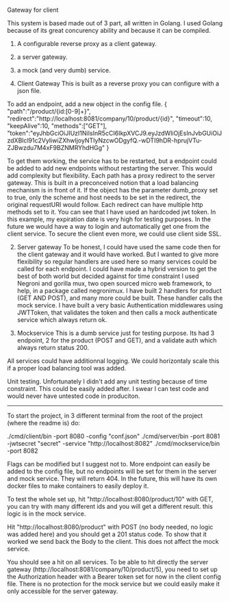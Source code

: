 Gateway for client

This system is based made out of 3 part, all written in Golang.
I used Golang because of its great concurency ability and because it can be compiled.

1) A configurable reverse proxy as a client gateway.
2) a server gateway.
3) a mock (and very dumb) service.

1) Client Gateway
This is built as a reverse proxy you can configure with a json file.

To add an endpoint, add a new object in the config file.
{
  "path":"/product/{id:[0-9]+}",
  "redirect":"http://localhost:8081/company/10/product/{id}",
  "timeout":10,
  "keepAlive":10,
  "methods":["GET"],
  "token":"eyJhbGciOiJIUzI1NiIsInR5cCI6IkpXVCJ9.eyJzdWIiOjEsInJvbGUiOiJzdXBlcl91c2VyIiwiZXhwIjoyNTIyNzcwODgyfQ.-wDTI9hDR-hprujVTu-ZJBwzdu7M4xF9BZNMRYhdHGg"
}

To get them working, the service has to be restarted, but a endpoint could be added to add new endpoints without restarting the server. This would add complexity but flexibility.
Each path has a proxy redirect to the server gateway. This is built in a preconceived notion that a load balancing mechanism is in front of it.
If the object has the parameter dumb_proxy set to true, only the scheme and host needs to be set in the redirect, the original requestURI would follow.
Each redirect can have multiple http methods set to it.
You can see that I have used an hardcoded jwt token. In this example, my expiration date is very high for testing purposes.
In the future we would have a way to login and automatically get one from the client service.
To secure the client even more, we could use client side SSL.

2) Server gateway
To be honest, I could have used the same code then for the client gateway and it would have worked.
But I wanted to give more flexibility so regular handlers are used here so many services could be called for each endpoint.
I could have made a hybrid version to get the best of both world but decided against for time constraint
I used Negroni and gorilla mux, two open sourced micro web framework, to help, in a package called negronimux.
I have built 2 handlers for product (GET AND POST), and many more could be built. These handler calls the mock service.
I have built a very basic Authentication middlewares using JWTToken, that validates the token and then calls a mock authenticate service which always return ok.

3) Mockservice
This is a dumb service just for testing purpose. Its had 3 endpoint, 2 for the product (POST and GET), and a validate auth which always return status 200.

All services could have additionnal logging. We could horizontaly scale this if a proper load balancing tool was added.

Unit testing. Unfortunately I didn't add any unit testing because of time constraint. This could be easily added after. I swear I can test code and would never have untested code in produciton.

------------------------------------------------------------------------------------------------------------------------------------------------------------------------------------------------

To start the project, in 3 different terminal from the root of the project (where the readme is) do:

./cmd/client/bin -port 8080 -config "conf.json"
./cmd/server/bin -port 8081 -jwtsecret "secret" -service "http://localhost:8082"
./cmd/mockservice/bin -port 8082

Flags can be modified but I suggest not to. More endpoint can easily be added to the config file, but no endpoints will be set for them in the server and mock service. They will return 404.
In the future, this will have its own docker files to make containers to easily deploy it.

To test the whole set up, hit "http://localhost:8080/product/10" with GET, you can try with many different ids and you will get a different result. this logic is in the mock service.

Hit "http://localhost:8080/product" with POST (no body needed, no logic was added here) and you should get a 201 status code. To show that it worked we send back the Body to the client. This does not affect the mock service.

You should see a hit on all services.
To be able to hit directly the server gateway (http://localhost:8081/company/10/product/5), you need to set up the Authorization header with a Bearer token set for now in the client config file.
There is no protection for the mock service but we could easily make it only accessible for the server gateway.

